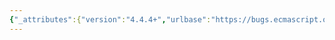 ```yaml
---
{"_attributes":{"version":"4.4.4+","urlbase":"https://bugs.ecmascript.org/","maintainer":"dherman@mozilla.com"},"bug":{"bug_id":3994,"creation_ts":"2015-02-17 19:55:00 -0800","short_desc":"5.1.5: \"the other grammars\"","delta_ts":"2015-02-19 19:10:54 -0800","product":"Draft for 6th Edition","component":"editorial issue","version":"Rev 33: February 12, 2015 Draft","rep_platform":"All","op_sys":"All","bug_status":"RESOLVED","resolution":"FIXED","priority":"Normal","bug_severity":"minor","everconfirmed":true,"reporter":{"uid":"jmdyck","name":"Michael Dyck"},"assigned_to":{"uid":"allen","name":"Allen Wirfs-Brock"},"long_desc":[{"commentid":12878,"comment_count":0,"who":{"uid":"jmdyck","name":"Michael Dyck"},"bug_when":"2015-02-17 19:55:32 -0800","thetext":"In 5.1.5 \"Grammar Notation\",\nthe first sentence says:\n    Terminal symbols of the lexical, RegExp, and numeric string grammars,\n    and some of the terminal symbols of the other grammars, are shown in\n    fixed width font, ...\n\nThe phrase \"the other grammars\" is probably a leftover from when the spec defined lexical and syntactic grammars for JSON. Now, there's only one other grammar, the syntactic grammar.\n\nAlso, it's unclear what's intended by \"some\". Which terminal symbols aren't\nshown in fixed width font?"},{"commentid":12905,"comment_count":1,"who":{"uid":"allen","name":"Allen Wirfs-Brock"},"bug_when":"2015-02-18 08:28:37 -0800","thetext":"fixed in rev34 editor's draft"},{"commentid":13038,"comment_count":2,"who":{"uid":"allen","name":"Allen Wirfs-Brock"},"bug_when":"2015-02-19 19:10:54 -0800","thetext":"fixed in rev34"}]}}
---
```

